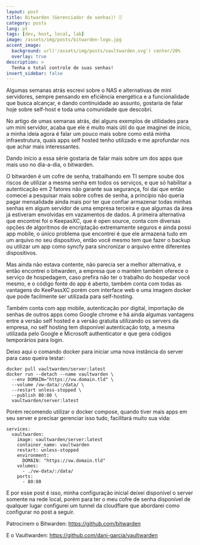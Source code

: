 ```yaml
---
layout: post
title: Bitwarden (Gerenciador de senhas)! 🗄️
category: posts
lang: pt
tags: [dev, host, local, lab]
image: /assets/img/posts/bitwarden-logo.jpg
accent_image: 
  background: url('/assets/img/posts/vaultwarden.svg') center/20%
  overlay: true
description: >
  Tenha o total controle de suas senhas!
invert_sidebar: false
---
```


Algumas semanas atrás escrevi sobre o NAS e alternativas de mini servidores, sempre pensando em eficiência energética e a funcionalidade que busca alcançar, e dando continuidade ao assunto, gostaria de falar hoje sobre self-host e toda uma comunidade que descobri.

No artigo de umas semanas atrás, dei alguns exemplos de utilidades para um mini servidor, acaba que ele é muito mais útil do que imaginei de início, a minha ideia agora é falar um pouco mais sobre como está minha infraestrutura, quais apps self hosted tenho utilizado e me aprofundar nos que achar mais interessantes.

Dando início a essa série gostaria de falar mais sobre um dos apps que mais uso no dia-a-dia, o bitwarden.

O bitwarden é um cofre de senha, trabalhando em TI sempre soube dos riscos de utilizar a mesma senha em todos os serviços, e que só habilitar a autenticação em 2 fatores não garante sua segurança, foi daí que então comecei a pesquisar mais sobre cofres de senha, a princípio não queria pagar mensalidade ainda mais por ter que confiar armazenar todas minhas senhas em algum servidor de uma empresa terceira e que algumas da área já estiveram envolvidas em vazamentos de dados. A primeira alternativa que encontrei foi o KeepasXC, que é open source, conta com diversas opções de algoritmos de encriptação extremamente seguros e ainda possi app mobile, o único problema que encontrei é que ele armazena tudo em um arquivo no seu dispositivo, então você mesmo tem que fazer o backup ou utilizar um app como syncfy para sincronizar o arquivo entre diferentes dispositivos. 

Mas ainda não estava contente, não parecia ser a melhor alternativa, e então encontrei o bitwarden, a empresa que o mantém também oferece o serviço de hospedagem, caso prefira não ter o trabalho do hospedar você mesmo, e o código fonte do app é aberto, também conta com todas as vantagens do KeePassXC porém com interface web e uma imagem docker que pode facilmente ser utilizada para self-hosting.

Também conta com app mobile, autenticação por digital, importação de senhas de outros apps como Google chrome e há ainda algumas vantagens entre a versão self hosted e a versão gratuita utilizando os servers da empresa, no self hosting tem disponível autenticação totp, a mesma utilizada pelo Google e Microsoft authenticator e que gera códigos temporários para login.

Deixo aqui o comando docker para iniciar uma nova instância do server para caso queira testar:

```
docker pull vaultwarden/server:latest
docker run --detach --name vaultwarden \
  --env DOMAIN="https://vw.domain.tld" \
  --volume /vw-data/:/data/ \
  --restart unless-stopped \
  --publish 80:80 \
  vaultwarden/server:latest
```

Porém recomendo utilizar o docker compose, quando tiver mais apps em seu server e precisar gerenciar isso tudo, facilitará muito sua vida:

```
services:
  vaultwarden:
    image: vaultwarden/server:latest
    container_name: vaultwarden
    restart: unless-stopped
    environment:
      DOMAIN: "https://vw.domain.tld"
    volumes:
      - ./vw-data/:/data/
    ports:
      - 80:80
```

E por esse post é isso, minha configuração inicial deixei disponível o server somente na rede local, porém para ter o meu cofre de senha disponível de qualquer lugar configurei um tunnel da cloudflare que abordarei como configurar no post a seguir.

Patrocinem o Bitwarden:
https://github.com/bitwarden

E o Vaultwarden:
https://github.com/dani-garcia/vaultwarden